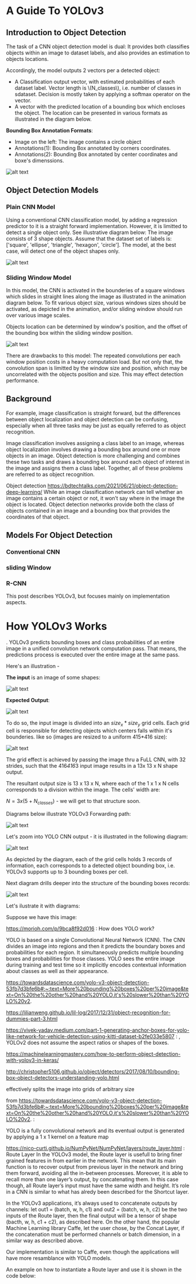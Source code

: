 # A Guide To YOLOv3

## Introduction to Object Detection

The task of a CNN object detection model is dual: It provides both classifies objects within an image to dataset labels, and also provides an estimation to objects locations.

Accordingly, the model outputs 2 vectors per a detected object:

- A Classification output vector, with estimated probabilities of each dataset label. Vector length is \\(N_classes\\), i.e. number of classes in sdataset. Decision is mostly taken by applying a softmax operator on the vector.
- A vector with the predicted location of a bounding box which encloses the object. The location can be presented in various formats as illustrated in the diagram below.

**Bounding Box Annotation Formats**: 

- Image on the left: The image contains a circle object
- Annotations(1): Bounding Box annotated by corners coordinates.
- Annotations(2): Bounding Box annotated by center coordinates and boxe's dimenssions.

![alt text](https://github.com/ronen-halevy/ronen-halevy.github.io/blob/master/assets/images/yolo/circle-image.jpg)

## Object Detection Models

### Plain CNN Model

Using a conventional CNN classification model, by adding a regression predictor to it is a straight forward implementation. However, it is limitted to detect a single object only.
See illustrative diagram below: The image consists of 3 shape objects. Assume that the dataset set of labels is: ['square', 'ellipse', 'triangle', 'hexagon', 'circle']. The model, at the best case, will detect one of the object shapes only.

![alt text](https://github.com/ronen-halevy/ronen-halevy.github.io/blob/master/assets/images/yolo/image-classification.jpg)


### Sliding Window Model

In this model, the CNN is activated in the bounderies of a square windows which slides in straight lines along the image as illustrated in the animation diagram below.
To fit various object size, various windows sizes should be activated, as depicted in the animation, and/or sliding window should run over various image scales.

Objects location can be determined by window's position, and the offset of the bounding box within the sliding window position.

![alt text](https://github.com/ronen-halevy/ronen-halevy.github.io/blob/master/assets/images/yolo/sliding-window-detection.gif)

There are drawbacks to this model: The repeated convolutions per each window position costs in a heavy computation load. But not only that, the convolution span is limitted by the window size and position, which may be uncorrelated with the objects position and size. This may effect detection performance.



## Background



For example, image classification is straight forward, but the differences between object localization and object detection can be confusing, especially when all three tasks may be just as equally referred to as object recognition.

Image classification involves assigning a class label to an image, whereas object localization involves drawing a bounding box around one or more objects in an image. Object detection is more challenging and combines these two tasks and draws a bounding box around each object of interest in the image and assigns them a class label. Together, all of these problems are referred to as object recognition.




Object detection 
https://bdtechtalks.com/2021/06/21/object-detection-deep-learning/
While an image classification network can tell whether an image contains a certain object or not, it won’t say where in the image the object is located. Object detection networks provide both the class of objects contained in an image and a bounding box that provides the coordinates of that object.

## Models For Object Detection

### Conventional CNN

### sliding Window

### R-CNN




This post describes YOLOv3, but focuses mainly on implementation aspects.

# How YOLOv3 Works
.
YOLOv3 predicts bounding boxes and class probabilities of an entire image in a unified convolution network computation pass. That means, the predictions process is executed over the entire image at the same pass.

Here's an illustration - 

**The input** is an image of some shapes:

![alt text](https://github.com/ronen-halevy/ronen-halevy.github.io/blob/master/assets/images/yolo/input-image-shapes.jpg)


**Expected Output**:


![alt text](https://github.com/ronen-halevy/ronen-halevy.github.io/blob/master/assets/images/yolo/image-shapes-annotations.jpg)



To do so, the input image is divided into an $size_x * size_y$ grid cells. Each grid cell is responsible for detecting objects which centers falls within it's bounderies. like so (images are resized to a uniform 415*416 size):

![alt text](https://github.com/ronen-halevy/ronen-halevy.github.io/blob/master/assets/images/yolo/yolov3-input-image-cells-shapes.jpg)


The grid effect is achieved by passing the image thru a FuLL CNN,  with 32 strides, such that the 416*416*3 input image results in a 13x 13 x N shape output.

The resultant output size is 13 x 13 x N, where each of the 1 x 1 x N cells corresponds to a division within the image.
The cells' width are:

$N=3 x (5+N_{classes})$ - we will get to that structure soon.

Diagrams below illustrate YOLOv3 Forwarding path:

![alt text](https://github.com/ronen-halevy/ronen-halevy.github.io/blob/master/assets/images/yolo/yolov3-Flow%20Forward%20Path.jpg)


Let's zoom into YOLO CNN output - it is illustrated in the following diagram:


![alt text](https://github.com/ronen-halevy/ronen-halevy.github.io/blob/master/assets/images/yolo/yolov3%20output%20-cube-13.jpg)


As depicted by the diagram, each of the grid cells holds 3 records of information, each corresponds to a detected object bounding box, i.e. YOLOv3 supports up to 3 bounding boxes per cell.

Next diagram drills deeper into the structure of the bounding boxes records:

![alt text](https://github.com/ronen-halevy/ronen-halevy.github.io/blob/master/assets/images/yolo/yolov3%20output-cell-with-fields.jpg)











Let's ilustrate it with diagrams:

Suppose we have this image:






























https://morioh.com/p/9bca8f92d016 :
How does YOLO work?

YOLO is based on a single Convolutional Neural Network (CNN). The CNN divides an image into regions and then it predicts the boundary boxes and probabilities for each region. It simultaneously predicts multiple bounding boxes and probabilities for those classes. YOLO sees the entire image during training and test time so it implicitly encodes contextual information about classes as well as their appearance.




https://towardsdatascience.com/yolo-v3-object-detection-53fb7d3bfe6b#:~:text=More%20bounding%20boxes%20per%20image&text=On%20the%20other%20hand%20YOLO,it's%20slower%20than%20YOLO%20v2.

https://lilianweng.github.io/lil-log/2017/12/31/object-recognition-for-dummies-part-3.html

https://vivek-yadav.medium.com/part-1-generating-anchor-boxes-for-yolo-like-network-for-vehicle-detection-using-kitti-dataset-b2fe033e5807 :
, YOLOv2 does not assume the aspect ratios or shapes of the boxes. 

https://machinelearningmastery.com/how-to-perform-object-detection-with-yolov3-in-keras/


http://christopher5106.github.io/object/detectors/2017/08/10/bounding-box-object-detectors-understanding-yolo.html


effectively splits the image into grids of arbitrary size

from https://towardsdatascience.com/yolo-v3-object-detection-53fb7d3bfe6b#:~:text=More%20bounding%20boxes%20per%20image&text=On%20the%20other%20hand%20YOLO,it's%20slower%20than%20YOLO%20v2. :

YOLO is a fully convolutional network and its eventual output is generated by applying a 1 x 1 kernel on a feature map


https://nico-curti.github.io/NumPyNet/NumPyNet/layers/route_layer.html :
Route Layer
In the YOLOv3 model, the Route layer is usefull to bring finer grained features in from earlier in the network. This mean that its main function is to recover output from previous layer in the network and bring them forward, avoiding all the in-between processes. Moreover, it is able to recall more than one layer’s output, by concatenating them. In this case though, all Route layer’s input must have the same width and height. It’s role in a CNN is similar to what has alredy been described for the Shortcut layer.

In the YOLOv3 applications, it’s always used to concatenate outputs by channels: let out1 = (batch, w, h, c1) and out2 = (batch, w, h, c2) be the two inputs of the Route layer, then the final output will be a tensor of shape (bacth, w, h, c1 + c2), as described here. On the other hand, the popular Machine Learning library Caffe, let the user chose, by the Concat Layer, if the concatenation must be performed channels or batch dimension, in a similar way as described above.

Our implementation is similar to Caffe, even though the applications will have more resamblance with YOLO models.

An example on how to instantiate a Route layer and use it is shown in the code below:


